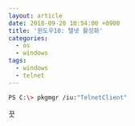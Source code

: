 ```yaml
---
layout: article
date: 2018-09-20 10:54:00 +0900
title: '윈도우10: 텔넷 활성화'
categories:
  - os
  - windows
tags:
  - windows
  - telnet
---
```


```bash
PS C:\> pkgmgr /iu:"TelnetClient"
```

끗
